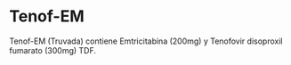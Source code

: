 # Tenof-EM
Tenof-EM (Truvada) contiene Emtricitabina (200mg) y Tenofovir disoproxil fumarato (300mg) TDF. 
